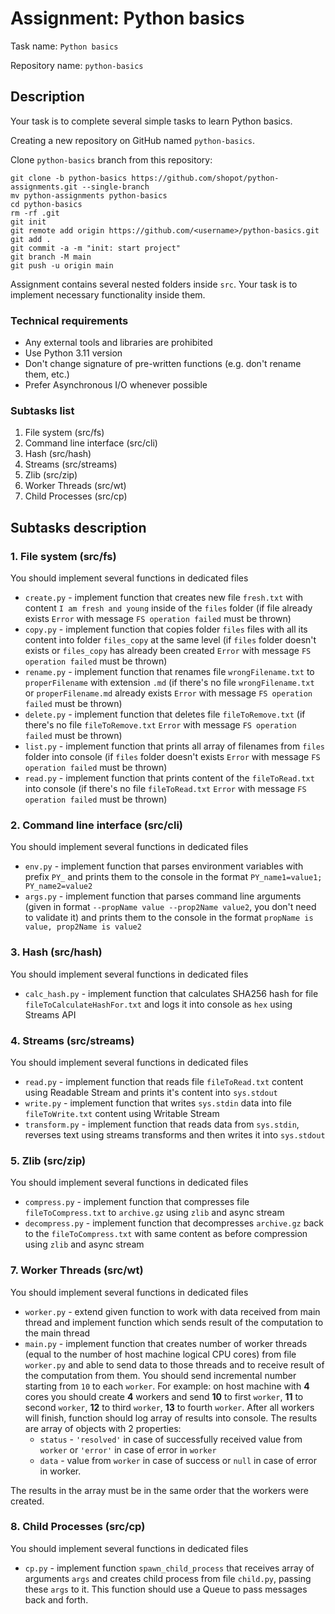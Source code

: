 # Assignment: Python basics

Task name: `Python basics`

Repository name: `python-basics`

## Description

Your task is to complete several simple tasks to learn Python basics.

Creating a new repository on GitHub named `python-basics`.

Clone `python-basics` branch from this repository:

```shell
git clone -b python-basics https://github.com/shopot/python-assignments.git --single-branch
mv python-assignments python-basics
cd python-basics
rm -rf .git
git init
git remote add origin https://github.com/<username>/python-basics.git
git add .
git commit -a -m "init: start project"
git branch -M main
git push -u origin main
```

Assignment contains several nested folders inside `src`. Your task is to implement necessary functionality inside them.

### Technical requirements

- Any external tools and libraries are prohibited
- Use Python 3.11 version
- Don't change signature of pre-written functions (e.g. don't rename them, etc.)
- Prefer Asynchronous I/O whenever possible

### Subtasks list

1. File system (src/fs)
2. Command line interface (src/cli)
3. Hash (src/hash)
4. Streams (src/streams)
5. Zlib (src/zip)
6. Worker Threads (src/wt)
7. Child Processes (src/cp)

## Subtasks description

### 1. File system (src/fs)

You should implement several functions in dedicated files

- `create.py` - implement function that creates new file `fresh.txt` with content `I am fresh and young` inside of the `files` folder (if file already exists `Error` with message `FS operation failed` must be thrown)
- `copy.py` - implement function that copies folder `files` files with all its content into folder `files_copy` at the same level (if `files` folder doesn't exists or `files_copy` has already been created `Error` with message `FS operation failed` must be thrown)
- `rename.py` - implement function that renames file `wrongFilename.txt` to `properFilename` with extension `.md` (if there's no file `wrongFilename.txt` or `properFilename.md` already exists `Error` with message `FS operation failed` must be thrown)
- `delete.py` - implement function that deletes file `fileToRemove.txt` (if there's no file `fileToRemove.txt` `Error` with message `FS operation failed` must be thrown)
- `list.py` - implement function that prints all array of filenames from `files` folder into console (if `files` folder doesn't exists `Error` with message `FS operation failed` must be thrown)
- `read.py` - implement function that prints content of the `fileToRead.txt` into console (if there's no file `fileToRead.txt` `Error` with message `FS operation failed` must be thrown)

### 2. Command line interface (src/cli)

You should implement several functions in dedicated files

- `env.py` - implement function that parses environment variables with prefix `PY_` and prints them to the console in the format `PY_name1=value1; PY_name2=value2`
- `args.py` - implement function that parses command line arguments (given in format `--propName value --prop2Name value2`, you don't need to validate it) and prints them to the console in the format `propName is value, prop2Name is value2`

### 3. Hash (src/hash)

You should implement several functions in dedicated files

- `calc_hash.py` - implement function that calculates SHA256 hash for file `fileToCalculateHashFor.txt` and logs it into console as `hex` using Streams API

### 4. Streams (src/streams)

You should implement several functions in dedicated files

- `read.py` - implement function that reads file `fileToRead.txt` content using Readable Stream and prints it's content into `sys.stdout`
- `write.py` - implement function that writes `sys.stdin` data into file `fileToWrite.txt` content using Writable Stream
- `transform.py` - implement function that reads data from `sys.stdin`, reverses text using streams transforms and then writes it into `sys.stdout`

### 5. Zlib (src/zip)

You should implement several functions in dedicated files

- `compress.py` - implement function that compresses file `fileToCompress.txt` to `archive.gz` using `zlib` and async stream
- `decompress.py` - implement function that decompresses `archive.gz` back to the `fileToCompress.txt` with same content as before compression using `zlib` and async stream

### 7. Worker Threads (src/wt)

You should implement several functions in dedicated files

- `worker.py` - extend given function to work with data received from main thread and implement function which sends result of the computation to the main thread
- `main.py` - implement function that creates number of worker threads (equal to the number of host machine logical CPU cores) from file `worker.py` and able to send data to those threads and to receive result of the computation from them. You should send incremental number starting from `10` to each `worker`. For example: on host machine with **4** cores you should create **4** workers and send **10** to first `worker`, **11** to second `worker`, **12** to third `worker`, **13** to fourth `worker`. After all workers will finish, function should log array of results into console. The results are array of objects with 2 properties:
  - `status` - `'resolved'` in case of successfully received value from `worker` or `'error'` in case of error in `worker`
  - `data` - value from `worker` in case of success or `null` in case of error in worker.

The results in the array must be in the same order that the workers were created.

### 8. Child Processes (src/cp)

You should implement several functions in dedicated files

- `cp.py` - implement function `spawn_child_process` that receives array of arguments `args` and creates child process from file `child.py`, passing these `args` to it. This function should use a Queue to pass messages back and forth.

```

```
